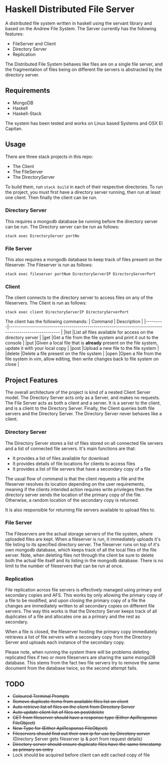 # Haskell Distributed File Server
A distributed file system written in haskell using the servant library and based on the Andrew File System. The Server currently has the following features:

* FileServer and Client
* Directory Server
* Replication

The Distributed File System behaves like files are on a single file server, and the fragmentation of files being on different file servers is abstracted by the directory server.

## Requirements
* MongoDB
* Haskell
* Haskell-Stack

The system has been tested and works on Linux based Systems and OSX El Capitan.

## Usage
There are three stack projects in this repo:

* The Client
* The FileServer
* The DirectoryServer

To build them, run `stack build` in each of their respective directories. To run the project, you must first have a directory server running, then run at least one client. Then finally the client can be run.

### Directory Server
This requires a mongodb database be running before the directory server can be run. The Directory server can be run as follows:
```
stack exec DirectoryServer portNo
```

### File Server
This also requires a mongodb database to keep track of files present on the fileserver. The Fileserver is run as follows:
```
stack exec fileserver portNum DirectoryServerIP DirectoryServerPort
```

### Client
The client connects to the directory server to access files on any of the fileservers. The Client is run as follows:
```
stack exec client DirectoryServerIP DirectoryServerPort
```

The client has the following commands:
| Command | Description                                                                                            |
|---------|------------------------------------------------------------------------------------------------------- |
|list     |List all files available for access on the directory server                                             |
|get      |Get a file from the file system and print it out to the console                                         |
|put      |Given a local file that is **already** present on the file system, update it with your local copy       |
|post     |Upload a new file to the file system                                                                    |
|delete   |Delete a file present on the file system                                                                |
|open     |Open a file from the file system in vim, allow editing, then write changes back to file system on close |


## Project Features
The overall architecture of the project is kind of a nested Client Server model. The Directory Server acts only as a Server, and makes no requests. The File Server acts as both a client and a server. It is a server to the client, and is a client to the Directory Server. Finally, the Client queries both file servers and the Directory Server. The Directory Server never behaves like a client. 

### Directory Server
The Directory Server stores a list of files stored on all connected file servers and a list of connected file servers. It's main functions are that:

* It provides a list of files available for download
* It provides details of file locations for clients to access files
* It provides a list of file servers that have a secondary copy of a file

The usual flow of command is that the client requests a file and the fileserver resolves its location depending on the user requirements, meaning if the clients intended action requires write privileges then the directory server sends the location of the primary copy of the file. Otherwise, a random location of the secondary copy is returned. 

It is also responsible for returning file servers available to upload files to.

### File Server
The Fileservers are the actual storage servers of the file system, where uploaded files are kept. When a fileserver is run, it immediately uploads it's file listing to its specified directory server. The fileserver runs on top of it's own mongodb database, which keeps track of all the local files of the file server. Note, when deleting files not through the client be sure to delete both the actual file itself and its listing in the mongodb database. There is no limit to the number of fileservers that can be run at once.

### Replication
File replication across file servers is effectively managed using primary and secondary copies and AFS. This works by only allowing the primary copy of a file to be modified, and upon closing the primary copy of a file the changes are immediately written to all secondary copies on different file servers. The way this works is that the Directory Server keeps track of all duplicates of a file and allocates one as a primary and the rest as secondary.

When a file is closed, the fileserver hosting the primary copy immediately retrieves a list of file servers with a secondary copy from the Directory Server and uploads each instance of the secondary copy.

Please note, when running the system there will be problems deleting replicated files if two or more fileservers are sharing the same mongoDB database. This stems from the fact two file servers try to remove the same document from the database twice, so the second attempt fails.

## TODO
* ~~Coloured Terminal Prompts~~
* ~~Remove duplicate items from available files list on client~~
* ~~Auto retrieve list of files on the client from Directory Server~~
* ~~Auto update client list of files on post/delete~~
* ~~GET from fileserver should have a response type (Either ApiResponse FileObject)~~
* ~~New Type for (Either ApiResponse FileObject)~~
* ~~Fileservers should find out their own ip for use by Directory server~~ (Directory Server gets fileserver ip & port from request details)
* ~~Directory server should ensure duplicate files have the same timestamp as primary on entry~~
* Lock should be acquired before client can edit cached copy of file
